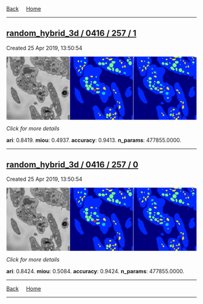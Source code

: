 
[Back](..)&nbsp;&nbsp;&nbsp;&nbsp;&nbsp;[Home](https://leapmanlab.github.io/snapshots)

---

<div class="summary"><a href="1"><h2>random_hybrid_3d / 0416 / 257 / 1</h2></a><p>Created 25 Apr 2019, 13:50:54
</p><a href="1"><img src="1/media/summary.png" align="center"></a><p>
<i>Click for more details</i>
</p></div>

**ari**: 0.8419. **miou**: 0.4937. **accuracy**: 0.9413. **n_params**: 477855.0000. 

---

<div class="summary"><a href="0"><h2>random_hybrid_3d / 0416 / 257 / 0</h2></a><p>Created 25 Apr 2019, 13:50:54
</p><a href="0"><img src="0/media/summary.png" align="center"></a><p>
<i>Click for more details</i>
</p></div>

**ari**: 0.8424. **miou**: 0.5084. **accuracy**: 0.9424. **n_params**: 477855.0000. 

---

[Back](..)&nbsp;&nbsp;&nbsp;&nbsp;&nbsp;[Home](https://leapmanlab.github.io/snapshots)

---